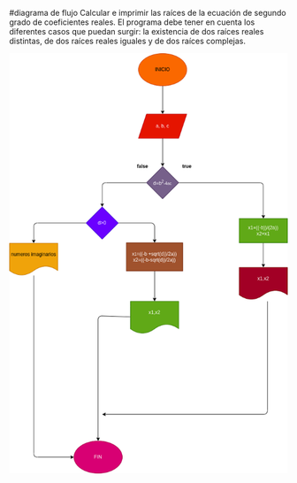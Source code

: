 #diagrama de flujo
 Calcular e imprimir las raíces de la ecuación de segundo grado de coeficientes
reales. El programa debe tener en cuenta los diferentes casos que puedan surgir:
la existencia de dos raíces reales distintas, de dos raíces reales iguales y de dos
raíces complejas.


![diagrama de flujo](diagrama.png "Diagrama de flujo")